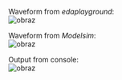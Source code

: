 Waveform from *edaplayground*: <br/>
![obraz](https://user-images.githubusercontent.com/43972902/117569555-879a9480-b0c6-11eb-8bb4-72d74c2fc639.png)

Waveform from *Modelsim*: <br/>
![obraz](https://user-images.githubusercontent.com/43972902/117569602-bb75ba00-b0c6-11eb-9d30-93f88473e726.png)

Output from console: <br/>
![obraz](https://user-images.githubusercontent.com/43972902/117569573-9c772800-b0c6-11eb-9afe-764863282705.png)
